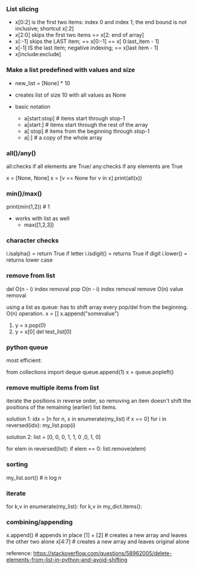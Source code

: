 ### List slicing
* x[0:2] is the first two items: index 0 and index 1; the end bound is not inclusive; shortcut x[:2]
* x[2:0] skips the first two items == x[2: end of array]
* x[:-1] skips the LAST item; == x[0:-1] == x[ 0:last_item - 1]
* x[-1] IS the last item; negative indexing; == x[last item - 1]
* x[include:exclude]



### Make a list predefined with values and size
* new_list = [None] * 10
* creates list of size 10 with all values as None



* basic notation
    * a[start:stop]  # items start through stop-1
    * a[start:]      # items start through the rest of the array
    * a[:stop]       # items from the beginning through stop-1
    * a[:]           # a copy of the whole array



### all()/any()
all:checks if all elements are True/ any:checks if any elements are True

x = [None, None]
x = [v == None for v in x]
print(all(x))


### min()/max()
print(min(1,2)) # 1

* works with list as well
    * max([1,2,3])

### character checks
i.isalpha() = return True if letter
i.isdigit() = returns True if digit
i.lower() = returns lower case


### remove from list
del     O(n - i)  index removal
pop     O(n - i)  index removal
remove  O(n)      value removal

using a list as queue: has to shift array every pop/del from the beginning. O(n) operation.
x = []
x.append("somevalue")
1. y = x.pop(0)
2. y = x[0]
    del test_list[0]


### python queue
most efficient:

from collections import deque
queue.append(1)
x = queue.popleft()


### remove multiple items from list
 iterate the positions in reverse order, 
 so removing an item doesn't shift the positions of the remaining (earlier) list items.

solution 1:
idx = [n for n, x in enumerate(my_list) if x == 0]
for i in reversed(idx):
    my_list.pop(i)

solution 2:
list = [0, 0, 0, 1, 1, 0 ,0, 1, 0]

for elem in reversed(list):
    if elem == 0:
        list.remove(elem)


### sorting
my_list.sort() # n log n


### iterate
for k,v in enumerate(my_list):
for k,v in my_dict.items():


### combining/appending

x.append() # appends in place
[1] + [2]  # creates a new array and leaves the other two alone
x[4:7] # creates a new array and leaves original alone



reference:
https://stackoverflow.com/questions/58962005/delete-elements-from-list-in-python-and-avoid-shifting